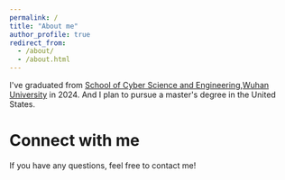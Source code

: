 ```yaml
---
permalink: /
title: "About me"
author_profile: true
redirect_from: 
  - /about/
  - /about.html
---
```


I've graduated from [School of Cyber Science and Engineering](https://cse.whu.edu.cn/),[Wuhan University](https://www.whu.edu.cn/) in 2024. And I plan to pursue a master's degree in the United States.

Connect with me
======
If you have any questions, feel free to contact me!

